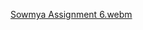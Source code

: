 [Sowmya Assignment 6.webm](https://github.com/Sowmya-Nalini/Neural_Network_Assignment_6/assets/82793513/45c67efc-e3d0-414b-99be-53f967d1631f)
